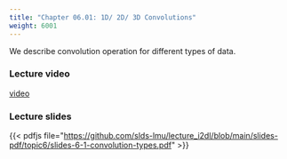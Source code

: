 ```yaml
---
title: "Chapter 06.01: 1D/ 2D/ 3D Convolutions"
weight: 6001
---
```

We describe convolution operation for different types of data. 

<!--more-->

### Lecture video

[video](https://drive.google.com/file/d/1iPQAxVRUxXB4LmHvUd1xCz-95taUAcPX/view?usp=sharing)

### Lecture slides

{{< pdfjs file="https://github.com/slds-lmu/lecture_i2dl/blob/main/slides-pdf/topic6/slides-6-1-convolution-types.pdf" >}}

